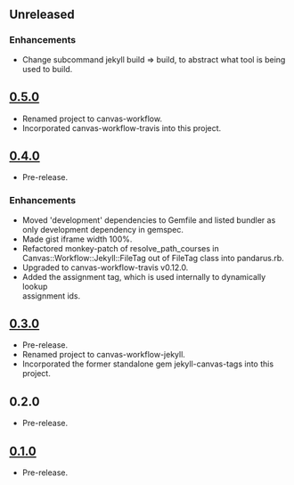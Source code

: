 ## Unreleased

### Enhancements
* Change subcommand jekyll build => build, to abstract what tool is being used
  to build.
  
## [0.5.0](https://github.com/jiverson002/canvas-workflow/releases/tag/0.5.0)
* Renamed project to canvas-workflow.
* Incorporated canvas-workflow-travis into this project.

## [0.4.0](https://github.com/jiverson002/canvas-workflow/releases/tag/0.4.0)
* Pre-release.

### Enhancements
* Moved 'development' dependencies to Gemfile and listed bundler as only
  development dependency in gemspec.
* Made gist iframe width 100%.
* Refactored monkey-patch of resolve\_path\_courses in
  Canvas::Workflow::Jekyll::FileTag out of FileTag class into pandarus.rb.
* Upgraded to canvas-workflow-travis v0.12.0.
* Added the assignment tag, which is used internally to dynamically lookup   
  assignment ids.

## [0.3.0](https://github.com/jiverson002/canvas-workflow/releases/tag/0.3.0)
* Pre-release.
* Renamed project to canvas-workflow-jekyll.
* Incorporated the former standalone gem jekyll-canvas-tags into this project.

## 0.2.0
* Pre-release.

## [0.1.0](https://github.com/jiverson002/canvas-workflow/releases/tag/0.1.0)
* Pre-release.
